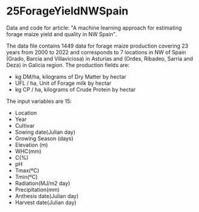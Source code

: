 # 25ForageYieldNWSpain
Data and code for article: "A machine learning approach for estimating forage maize yield and quality in NW Spain".

The data file contains 1449 data for forage maize production covering 23 years from 2000 to 2022 and corresponds to 7 locations in NW of Spain (Grado, Barcia and Villaviciosa) in Asturias and (Ordes, Ribadeo, Sarria and Deza) in Galicia region. 
The production fields are: 
  * kg DM/ha, kilograms of Dry Matter by hectar 
  * UFL / ha, Unit of Forage milk by hectar
  * kg CP / ha, kilograms of Crude Protein by hectar

The input variables are 15:
* Location
* Year
* Cultivar
* Sowing date(Julian day)
* Growing Season (days)
* Elevation (m)
* WHC(mm)
* C(%)
* pH
* Tmax(ºC)
* Tmin(ºC)
* Radiation(MJ/m2 day)
* Precipitation(mm)
* Anthesis date(Julian day)
* Harvest date(Julian day)


